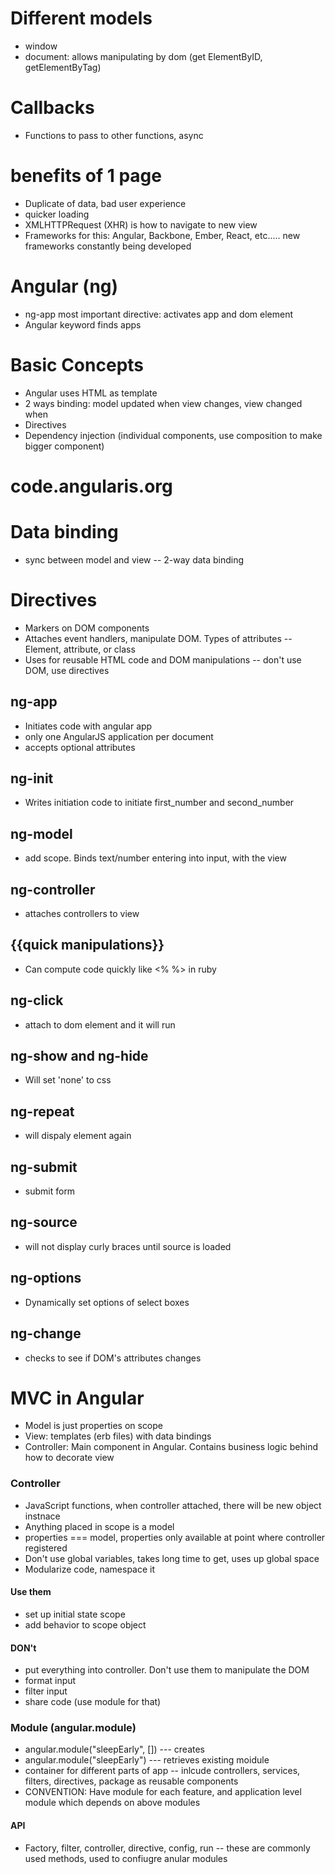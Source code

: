 # Different models
* window
* document: allows manipulating by dom (get ElementByID, getElementByTag)

# Callbacks
* Functions to pass to other functions, async

# benefits of 1 page
* Duplicate of data, bad user experience
* quicker loading
* XMLHTTPRequest (XHR) is how to navigate to new view
* Frameworks for this: Angular, Backbone, Ember, React, etc..... new frameworks constantly being developed

# Angular (ng)
* ng-app most important directive: activates app and dom element
* Angular keyword finds apps

# Basic Concepts
* Angular uses HTML as template
* 2 ways binding: model updated when view changes, view changed when
* Directives
* Dependency injection (individual components, use composition to make bigger component)

# code.angularis.org

# Data binding
* sync between model and view -- 2-way data binding

# Directives
* Markers on DOM components
* Attaches event handlers, manipulate DOM. Types of attributes -- Element, attribute, or class
* Uses for reusable HTML code and DOM manipulations -- don't use DOM, use directives

## ng-app
* Initiates code with angular app
* only one AngularJS application per document
* accepts optional attributes

## ng-init
* Writes initiation code to initiate first_number and second_number

## ng-model
* add scope. Binds text/number entering into input, with the view

## ng-controller
* attaches controllers to view

##  {{quick manipulations}}
* Can compute code quickly like <% %> in ruby

## ng-click
* attach to dom element and it will run

## ng-show and ng-hide
* Will set 'none' to css

## ng-repeat
* will dispaly element again

## ng-submit
* submit form

## ng-source
* will not display curly braces until source is loaded

## ng-options
* Dynamically set options of select boxes

## ng-change
* checks to see if DOM's attributes changes

# MVC in Angular
* Model is just properties on scope
* View: templates (erb files) with data bindings
* Controller: Main component in Angular. Contains business logic behind how to decorate view

### Controller
* JavaScript functions, when controller attached, there will be new object instnace
* Anything placed in scope is a model
* properties === model, properties only available at point where controller registered
* Don't use global variables, takes long time to get, uses up global space
* Modularize code, namespace it
#### Use them
* set up initial state scope
* add behavior to scope object
#### DON't
* put everything into controller. Don't use them to manipulate the DOM
* format input
* filter input
* share code (use module for that)

### Module (angular.module)
* angular.module("sleepEarly", []) --- creates
* angular.module("sleepEarly") --- retrieves existing moidule
* container for different parts of app -- inlcude controllers, services, filters, directives, package as reusable components
* CONVENTION: Have module for each feature, and application level module which depends on above modules
#### API
* Factory, filter, controller, directive, config, run -- these are commonly used methods, used to confiugre anular modules
